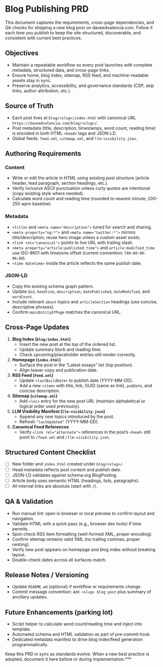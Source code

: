 # Blog Publishing PRD

This document captures the requirements, cross-page dependencies, and QA checks for shipping a new blog post on daveedvalencia.com. Follow it each time you publish to keep the site structured, discoverable, and consistent with current best practices.

## Objectives
- Maintain a repeatable workflow so every post launches with complete metadata, structured data, and cross-page links.
- Ensure home, blog index, sitemap, RSS feed, and machine-readable assets stay in sync.
- Preserve analytics, accessibility, and governance standards (CSP, skip links, author attribution, etc.).

## Source of Truth
- Each post lives at `blog/<slug>/index.html` with canonical URL `https://daveedvalencia.com/blog/<slug>/`.
- Post metadata (title, description, timestamps, word count, reading time) is encoded in both HTML `<head>` tags and JSON-LD.
- Global feeds: `feed.xml`, `sitemap.xml`, and `llm-visibility.json`.

## Authoring Requirements
### Content
- Write or edit the article in HTML using existing post structure (article header, lead paragraph, section headings, etc.).
- Verify inclusive ASCII punctuation unless curly quotes are intentional (copy existing style where needed).
- Calculate word count and reading time (rounded to nearest minute; 200–250 wpm baseline).

### Metadata
- `<title>` and `<meta name="description">` tuned for search and sharing.
- `<meta property="og:*">` and `<meta name="twitter:*">` mirrors title/description; reuse hero image unless a custom asset exists.
- `<link rel="canonical">` points to live URL with trailing slash.
- `<meta property="article:published_time">` and `article:modified_time` use ISO-8601 with timezone offset (current convention: `T08:00:00-06:00`).
- `<time datetime>` inside the article reflects the same publish date.

### JSON-LD
- Copy the existing schema graph pattern.
- Update `@id`, `headline`, `description`, `datePublished`, `dateModified`, and `wordCount`.
- Include relevant `about` topics and `articleSection` headings (use concise, descriptive phrases).
- Confirm `mainEntityOfPage` matches the canonical URL.

## Cross-Page Updates
1. **Blog Index (`blog/index.html`)**
   - Insert the new post at the top of the ordered list.
   - Update summary blurb and reading time.
   - Check upcoming/placeholder entries still render correctly.
2. **Homepage (`index.html`)**
   - Surface the post in the “Latest essays” list (top position).
   - Align teaser copy and publication date.
3. **RSS Feed (`feed.xml`)**
   - Update `<lastBuildDate>` to publish date (YYYY-MM-DD).
   - Add a new `<item>` with title, link, GUID (same as link), `pubDate`, and concise description.
4. **Sitemap (`sitemap.xml`)**
   - Add `<loc>` entry for the new post URL (maintain alphabetical or logical order used previously).
5. **LLM Visibility Manifest (`llm-visibility.json`)**
   - Append any new topics introduced by the post.
   - Refresh `"lastUpdated"` (YYYY-MM-DD).
6. **Canonical Feed References**
   - Verify `<link rel="alternate">` references in the post’s `<head>` still point to `/feed.xml` and `/llm-visibility.json`.

## Structured Content Checklist
- [ ] New folder and `index.html` created under `blog/<slug>/`.
- [ ] Head metadata reflects post content and publish date.
- [ ] JSON-LD validates against schema.org BlogPosting.
- [ ] Article body uses semantic HTML (headings, lists, paragraphs).
- [ ] All internal links are absolute (start with `/`).

## QA & Validation
- Run manual lint: open in browser or local preview to confirm layout and navigation.
- Validate HTML with a quick pass (e.g., browser dev tools) if time permits.
- Spot-check RSS item formatting (well-formed XML, proper encoding).
- Confirm sitemap remains valid XML (no trailing commas, proper nesting).
- Verify new post appears on homepage and blog index without breaking layout.
- Double-check dates across all surfaces match.

## Release Notes / Versioning
- Update `README.md` (optional) if workflow or requirements change.
- Commit message convention: `Add <slug> blog post` plus summary of ancillary updates.

## Future Enhancements (parking lot)
- Script helper to calculate word count/reading time and inject into template.
- Automated schema and HTML validation as part of pre-commit hook.
- Dedicated metadata manifest to drive blog index/feed generation programmatically.

Keep this PRD in sync as standards evolve. When a new best practice is adopted, document it here before or during implementation.***
